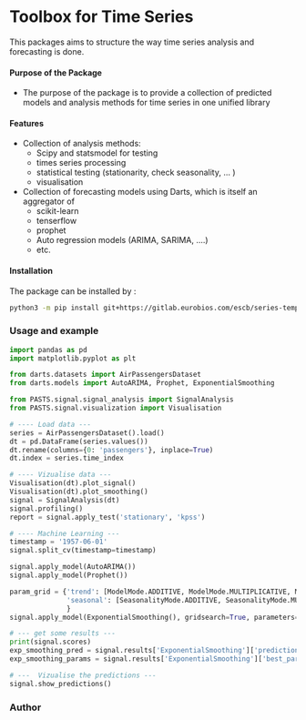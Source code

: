 # Toolbox for Time Series

This packages aims to structure the way time series analysis and forecasting is done. 

#### Purpose of the Package 
+ The purpose of the package is to
provide a collection of predicted models 
and analysis methods for time series in one unified library

#### Features 
+ Collection of analysis methods:
  - Scipy and statsmodel for testing 
  - times series processing
  - statistical testing (stationarity, check seasonality, ...  )
  - visualisation
+ Collection of forecasting models using Darts, which is itself an aggregator of 
   - scikit-learn
   - tenserflow
   - prophet
   - Auto regression models (ARIMA, SARIMA, ....)
   - etc.

#### Installation 
The package can be installed by :
```bash
python3 -m pip install git+https://gitlab.eurobios.com/escb/series-temporelles.git@series_biblio

```

### Usage and example

```python
import pandas as pd
import matplotlib.pyplot as plt

from darts.datasets import AirPassengersDataset
from darts.models import AutoARIMA, Prophet, ExponentialSmoothing

from PASTS.signal.signal_analysis import SignalAnalysis
from PASTS.signal.visualization import Visualisation

# ---- Load data ---
series = AirPassengersDataset().load()
dt = pd.DataFrame(series.values())
dt.rename(columns={0: 'passengers'}, inplace=True)
dt.index = series.time_index

# ---- Vizualise data ---
Visualisation(dt).plot_signal()
Visualisation(dt).plot_smoothing()
signal = SignalAnalysis(dt)
signal.profiling()
report = signal.apply_test('stationary', 'kpss')

# ---- Machine Learning ---
timestamp = '1957-06-01'
signal.split_cv(timestamp=timestamp)

signal.apply_model(AutoARIMA())
signal.apply_model(Prophet())

param_grid = {'trend': [ModelMode.ADDITIVE, ModelMode.MULTIPLICATIVE, ModelMode.NONE],
              'seasonal': [SeasonalityMode.ADDITIVE, SeasonalityMode.MULTIPLICATIVE, SeasonalityMode.NONE],
              }
signal.apply_model(ExponentialSmoothing(), gridsearch=True, parameters=param_grid)

# --- get some results ---
print(signal.scores)
exp_smoothing_pred = signal.results['ExponentialSmoothing']['predictions']
exp_smoothing_params = signal.results['ExponentialSmoothing']['best_parameters']

# ---  Vizualise the predictions ---
signal.show_predictions()


```

### Author
